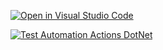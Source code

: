 [![Open in Visual Studio Code](https://classroom.github.com/assets/open-in-vscode-718a45dd9cf7e7f842a935f5ebbe5719a5e09af4491e668f4dbf3b35d5cca122.svg)](https://classroom.github.com/online_ide?assignment_repo_id=11859786&assignment_repo_type=AssignmentRepo)

[![Test Automation Actions DotNet](https://github.com/IngSoft-ISA2-2023-2/obligatorio-bejerez-jaume-ruiz/actions/workflows/tests.yml/badge.svg?event=push)](https://github.com/IngSoft-ISA2-2023-2/obligatorio-bejerez-jaume-ruiz/actions/workflows/tests.yml)
